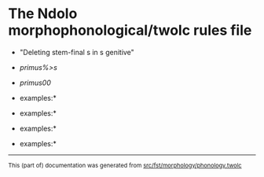 # The Ndolo morphophonological/twolc rules file 

* "Deleting stem-final s in s genitive"   

* *primus%>s*
* *primus00*

*  examples:*

*  examples:*

*  examples:*

*  examples:*

* * *

<small>This (part of) documentation was generated from [src/fst/morphology/phonology.twolc](https://github.com/giellalt/lang-ndl/blob/main/src/fst/morphology/phonology.twolc)</small>
